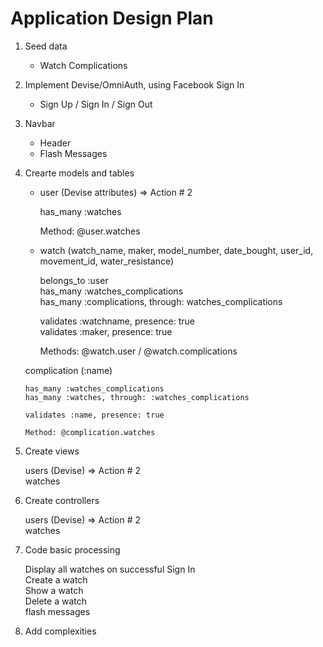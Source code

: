 # Application Design Plan 

1. Seed data

    - Watch Complications  

2. Implement Devise/OmniAuth, using Facebook Sign In

    - Sign Up / Sign In / Sign Out  

3. Navbar

    - Header  
    - Flash Messages  

4. Crearte models and tables

    - user (Devise attributes) => Action # 2  

        has_many :watches  

        Method: @user.watches

    - watch (watch_name, maker, model_number, date_bought, user_id, movement_id, water_resistance)  

         belongs_to :user  
         has_many :watches_complications  
         has_many :complications, through: watches_complications  

         validates :watchname, presence: true  
         validates :maker, presence: true  

         Methods: @watch.user / @watch.complications   

    complication (:name)  

       has_many :watches_complications  
       has_many :watches, through: :watches_complications  

       validates :name, presence: true  

       Method: @complication.watches

5. Create views

    users (Devise) => Action # 2  
    watches  

6. Create controllers

    users (Devise) => Action # 2  
    watches  

7. Code basic processing

    Display all watches on successful Sign In  
    Create a watch  
    Show a watch  
    Delete a watch  
    flash messages  

 8. Add complexities
 